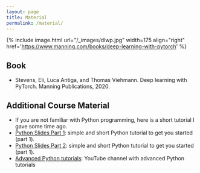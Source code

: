 ```yaml
---
layout: page
title: Material
permalink: /material/
---
```


{% include image.html url="/_images/dlwp.jpg" width=175 align="right" href='https://www.manning.com/books/deep-learning-with-pytorch' %}

## Book

* Stevens, Eli, Luca Antiga, and Thomas Viehmann. Deep learning with PyTorch. Manning Publications, 2020.

## Additional Course Material

* If you are not familiar with Python programming, here is a short tutorial I gave some time ago.
* [Python Slides Part 1](static_files/presentations/python/isde_tutoring_01.pdf): simple and short Python tutorial to get you started (part 1).
* [Python Slides Part 2](static_files/presentations/python/isde_tutoring_02.pdf): simple and short Python tutorial to get you started (part 1).
* [Advanced Python tutorials](https://www.youtube.com/@ArjanCodes): YouTube channel with advanced Python tutorials
